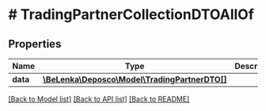 # # TradingPartnerCollectionDTOAllOf

## Properties

Name | Type | Description | Notes
------------ | ------------- | ------------- | -------------
**data** | [**\BeLenka\Deposco\Model\TradingPartnerDTO[]**](TradingPartnerDTO.md) |  | [optional]

[[Back to Model list]](../../README.md#models) [[Back to API list]](../../README.md#endpoints) [[Back to README]](../../README.md)
